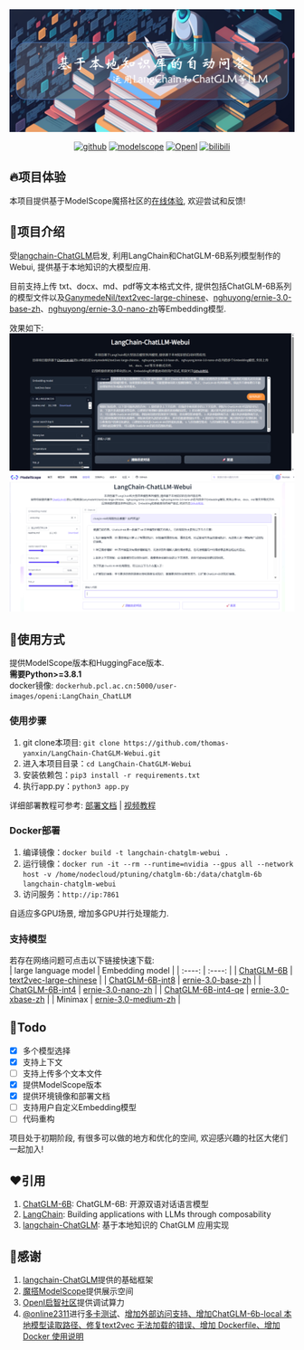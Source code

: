 <img src='./img/bg.jpg'>
 <p align="center">
  <a href="https://github.com/thomas-yanxin/LangChain-ChatGLM-Webui"><img src="https://img.shields.io/badge/GitHub-24292e" alt="github"></a>
  <a href="https://modelscope.cn/studios/AI-ModelScope/LangChain-ChatLLM/summary"><img src="https://img.shields.io/badge/ModelScope-blueviolet" alt="modelscope"></a>
  <a href="https://openi.pcl.ac.cn/Learning-Develop-Union/LangChain-ChatGLM-Webui"><img src="https://img.shields.io/badge/-OpenI-337AFF" alt="OpenI"></a>
   <a href="https://www.bilibili.com/video/BV1So4y1L7Hb/?share_source=copy_web&vd_source=8162f92b2a1a94035ca9e4e0f6e1860a"><img src="https://img.shields.io/badge/-bilibili-ff69b4" alt="bilibili"></a>
</p>

## 🔥项目体验

本项目提供基于ModelScope魔搭社区的[在线体验](https://modelscope.cn/studios/AI-ModelScope/LangChain-ChatLLM/summary), 欢迎尝试和反馈!

## 👏项目介绍

受[langchain-ChatGLM](https://github.com/imClumsyPanda/langchain-ChatGLM)启发, 利用LangChain和ChatGLM-6B系列模型制作的Webui, 提供基于本地知识的大模型应用.

目前支持上传 txt、docx、md、pdf等文本格式文件, 提供包括ChatGLM-6B系列的模型文件以及[GanymedeNil/text2vec-large-chinese](https://huggingface.co/GanymedeNil/text2vec-large-chinese)、[nghuyong/ernie-3.0-base-zh](https://huggingface.co/nghuyong/ernie-3.0-base-zh)、[nghuyong/ernie-3.0-nano-zh](https://huggingface.co/nghuyong/ernie-3.0-nano-zh)等Embedding模型.

效果如下:
![](./img/demo_new.jpg)
![](./img/demo_ms.jpg)

## 🚀使用方式

提供ModelScope版本和HuggingFace版本.  
**需要Python>=3.8.1**  
docker镜像: `dockerhub.pcl.ac.cn:5000/user-images/openi:LangChain_ChatLLM`

### 使用步骤

1. git clone本项目: `git clone https://github.com/thomas-yanxin/LangChain-ChatGLM-Webui.git`
2. 进入本项目目录：`cd LangChain-ChatGLM-Webui`
3. 安装依赖包：`pip3 install -r requirements.txt`
4. 执行app.py：`python3 app.py`

详细部署教程可参考: [部署文档](./docs/deploy.md) | [视频教程](https://www.bilibili.com/video/BV1No4y1b7eu/)

### Docker部署

1. 编译镜像：`docker build -t langchain-chatglm-webui . `
2. 运行镜像：`docker run -it --rm --runtime=nvidia --gpus all --network host -v /home/nodecloud/ptuning/chatglm-6b:/data/chatglm-6b langchain-chatglm-webui`
3. 访问服务：`http://ip:7861`

自适应多GPU场景, 增加多GPU并行处理能力.

### 支持模型

若存在网络问题可点击以下链接快速下载:   
| large language model | Embedding model |
| :----: | :----: |
| [ChatGLM-6B](https://s3.openi.org.cn/opendata/attachment/b/3/b33c55bb-8e7c-4e9d-90e5-c310dcc776d9?X-Amz-Algorithm=AWS4-HMAC-SHA256&X-Amz-Credential=1fa9e58b6899afd26dd3%2F20230416%2Fus-east-1%2Fs3%2Faws4_request&X-Amz-Date=20230416T025911Z&X-Amz-Expires=604800&X-Amz-SignedHeaders=host&response-content-disposition=attachment%3B%20filename%3D%22chatglm-6b.zip%22&X-Amz-Signature=89de83c6dae3702387d14078845b3728a6b09e5e84fc57dbe66c1566f43482a7) | [text2vec-large-chinese](https://s3.openi.org.cn/opendata/attachment/a/2/a2f0edca-1b7b-4dfc-b7c8-15730d33cc3e?X-Amz-Algorithm=AWS4-HMAC-SHA256&X-Amz-Credential=1fa9e58b6899afd26dd3%2F20230416%2Fus-east-1%2Fs3%2Faws4_request&X-Amz-Date=20230416T044328Z&X-Amz-Expires=604800&X-Amz-SignedHeaders=host&response-content-disposition=attachment%3B%20filename%3D%22text2vec-large-chinese.zip%22&X-Amz-Signature=7468efbc7700f652e61386fe0d04b4d36dbd6cb8ff46d4cfd17c0f37bbaf868e) |
| [ChatGLM-6B-int8](https://s3.openi.org.cn/opendata/attachment/3/a/3aad10d1-ac8e-48f8-ac5f-cea8b54cf41b?X-Amz-Algorithm=AWS4-HMAC-SHA256&X-Amz-Credential=1fa9e58b6899afd26dd3%2F20230416%2Fus-east-1%2Fs3%2Faws4_request&X-Amz-Date=20230416T032447Z&X-Amz-Expires=604800&X-Amz-SignedHeaders=host&response-content-disposition=attachment%3B%20filename%3D%22chatglm-6b-int8.zip%22&X-Amz-Signature=d58c08158ef8550719f934916fe4b6afe67220a9b84036f660e952c07b8b44f6) | [ernie-3.0-base-zh](https://s3.openi.org.cn/opendata/attachment/7/3/733fe6e4-2c29-46d8-93e8-6be16194a204?X-Amz-Algorithm=AWS4-HMAC-SHA256&X-Amz-Credential=1fa9e58b6899afd26dd3%2F20230416%2Fus-east-1%2Fs3%2Faws4_request&X-Amz-Date=20230416T044454Z&X-Amz-Expires=604800&X-Amz-SignedHeaders=host&response-content-disposition=attachment%3B%20filename%3D%22ernie-3.0-base-zh.zip%22&X-Amz-Signature=554428b51410671dfc5dd6c928cb3e1291b0235abf7e418894bd4d5ac218123e) |
| [ChatGLM-6B-int4](https://s3.openi.org.cn/opendata/attachment/b/2/b2c7f23f-6864-40da-9c81-2c0607cb1d02?X-Amz-Algorithm=AWS4-HMAC-SHA256&X-Amz-Credential=1fa9e58b6899afd26dd3%2F20230415%2Fus-east-1%2Fs3%2Faws4_request&X-Amz-Date=20230415T155352Z&X-Amz-Expires=604800&X-Amz-SignedHeaders=host&response-content-disposition=attachment%3B%20filename%3D%22chatglm-6b-int4.zip%22&X-Amz-Signature=0488bd8a55e0b52c846630d609e68d2fa05bd0f0b057059f4f94133a17fbd35b) | [ernie-3.0-nano-zh](https://s3.openi.org.cn/opendata/attachment/2/2/22833889-1683-422e-a44c-929bc379904c?X-Amz-Algorithm=AWS4-HMAC-SHA256&X-Amz-Credential=1fa9e58b6899afd26dd3%2F20230416%2Fus-east-1%2Fs3%2Faws4_request&X-Amz-Date=20230416T044402Z&X-Amz-Expires=604800&X-Amz-SignedHeaders=host&response-content-disposition=attachment%3B%20filename%3D%22ernie-3.0-nano-zh.zip%22&X-Amz-Signature=6599e60b224d0fc05d13dac7a3648f24c2cba0462f39220142cb91923cfdc3c5) |
| [ChatGLM-6B-int4-qe](https://s3.openi.org.cn/opendata/attachment/b/f/bf5131da-62e0-4b57-b52a-4135c273b4fc?X-Amz-Algorithm=AWS4-HMAC-SHA256&X-Amz-Credential=1fa9e58b6899afd26dd3%2F20230416%2Fus-east-1%2Fs3%2Faws4_request&X-Amz-Date=20230416T051728Z&X-Amz-Expires=604800&X-Amz-SignedHeaders=host&response-content-disposition=attachment%3B%20filename%3D%22chatglm-6b-int4-qe.zip%22&X-Amz-Signature=9a137b222f4e0b39c369966c1c1c1d02712728d06185e4e6501a4ae22566c3dc) | [ernie-3.0-xbase-zh](https://s3.openi.org.cn/opendata/attachment/c/5/c5f746c3-4c60-4fb7-8424-8f7e40f3cce8?X-Amz-Algorithm=AWS4-HMAC-SHA256&X-Amz-Credential=1fa9e58b6899afd26dd3%2F20230416%2Fus-east-1%2Fs3%2Faws4_request&X-Amz-Date=20230416T063343Z&X-Amz-Expires=604800&X-Amz-SignedHeaders=host&response-content-disposition=attachment%3B%20filename%3D%22ernie-3.0-xbase-zh.zip%22&X-Amz-Signature=f2e153cb75ea2dd520b03be88a2e50922c6ca8b86281ebb0b207a9a83254a016) | 
| Minimax | [ernie-3.0-medium-zh](https://s3.openi.org.cn/opendata/attachment/8/e/8e57b1ad-f044-4fa8-ba8b-8ca1e8257313?X-Amz-Algorithm=AWS4-HMAC-SHA256&X-Amz-Credential=1fa9e58b6899afd26dd3%2F20230416%2Fus-east-1%2Fs3%2Faws4_request&X-Amz-Date=20230416T061240Z&X-Amz-Expires=604800&X-Amz-SignedHeaders=host&response-content-disposition=attachment%3B%20filename%3D%22ernie-3.0-medium-zh.zip%22&X-Amz-Signature=5af6f2d308cb81df949248f878889c7ceb90beb2e983666fdd695c8f9cf91832) |

## 💪Todo

* [x] 多个模型选择
* [x] 支持上下文
* [ ] 支持上传多个文本文件
* [x] 提供ModelScope版本
* [x] 提供环境镜像和部署文档
* [ ] 支持用户自定义Embedding模型
* [ ] 代码重构

项目处于初期阶段, 有很多可以做的地方和优化的空间, 欢迎感兴趣的社区大佬们一起加入!

## ❤️引用

1. [ChatGLM-6B](https://github.com/THUDM/ChatGLM-6B): ChatGLM-6B: 开源双语对话语言模型
2. [LangChain](https://github.com/hwchase17/langchain): Building applications with LLMs through composability
3. [langchain-ChatGLM](https://github.com/imClumsyPanda/langchain-ChatGLM): 基于本地知识的 ChatGLM 应用实现

## 🙇‍感谢

1. [langchain-ChatGLM](https://github.com/imClumsyPanda/langchain-ChatGLM)提供的基础框架
2. [魔搭ModelScope](https://modelscope.cn/home)提供展示空间
3. [OpenI启智社区](https://openi.pcl.ac.cn/)提供调试算力
4. [@online2311](https://github.com/online2311)进行[多卡测试](https://github.com/thomas-yanxin/LangChain-ChatGLM-Webui/issues/4)、[增加外部访问支持、增加ChatGLM-6b-local 本地模型读取路径、修复text2vec 无法加载的错误、增加 Dockerfile、增加Docker 使用说明](https://github.com/thomas-yanxin/LangChain-ChatGLM-Webui/pull/6)

